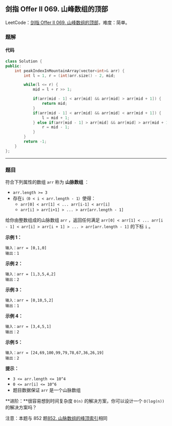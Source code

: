 ## 剑指 Offer II 069. 山峰数组的顶部

LeetCode：[剑指 Offer II 069. 山峰数组的顶部](https://leetcode.cn/problems/B1IidL/)，难度：简单。

### 题解

#### 代码

```c++
class Solution {
public:
    int peakIndexInMountainArray(vector<int>& arr) {
        int l = 1, r = (int)arr.size() - 2, mid;

        while(l <= r) {
            mid = l + r >> 1;

            if(arr[mid - 1] < arr[mid] && arr[mid] > arr[mid + 1]) {
                return mid;
            }
            if(arr[mid - 1] < arr[mid] && arr[mid] < arr[mid + 1]) {
                l = mid + 1;
            } else if(arr[mid - 1] > arr[mid] && arr[mid] > arr[mid + 1]) {
                r = mid - 1;
            }
        }
        return -1;
    }
};
```



---



### 题目

符合下列属性的数组 `arr` 称为 **山脉数组** ：

- `arr.length >= 3`
- 存在`i（0 < i < arr.length - 1）`使得：
  - `arr[0] < arr[1] < ... arr[i-1] < arr[i] `
  - `arr[i] > arr[i+1] > ... > arr[arr.length - 1]`

给你由整数组成的山脉数组 `arr` ，返回任何满足 `arr[0] < arr[1] < ... arr[i - 1] < arr[i] > arr[i + 1] > ... > arr[arr.length - 1]` 的下标 `i` 。

 

**示例 1：**

```
输入：arr = [0,1,0]
输出：1
```

**示例 2：**

```
输入：arr = [1,3,5,4,2]
输出：2
```

**示例 3：**

```
输入：arr = [0,10,5,2]
输出：1
```

**示例 4：**

```
输入：arr = [3,4,5,1]
输出：2
```

**示例 5：**

```
输入：arr = [24,69,100,99,79,78,67,36,26,19]
输出：2
```

 

**提示：**

- `3 <= arr.length <= 10^4`
- `0 <= arr[i] <= 10^6`
- 题目数据保证 `arr` 是一个山脉数组

 

**进阶：**很容易想到时间复杂度 `O(n)` 的解决方案，你可以设计一个 `O(log(n))` 的解决方案吗？

 

注意：本题与 852 题[852. 山脉数组的峰顶索引](https://leetcode-cn.com/problems/peak-index-in-a-mountain-array/)相同


